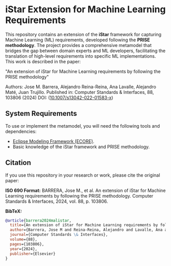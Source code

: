# iStar Extension for Machine Learning Requirements

This repository contains an extension of the **iStar** framework for capturing Machine Learning (ML) requirements, developed following the **PRISE methodology**. The project provides a comprehensive metamodel that bridges the gap between domain experts and ML developers, facilitating the translation of high-level requirements into specific ML implementations. This work is described in the paper:

"An extension of iStar for Machine Learning requirements by following the PRISE methodology"

Authors: Jose M. Barrera, Alejandro Reina-Reina, Ana Lavalle, Alejandro Maté, Juan Trujillo. Published in:  Computer Standards & Interfaces, 88, 103806 (2024) DOI: ([10.1007/s13042-022-01583-x](https://www.sciencedirect.com/science/article/pii/S0920548923000879?ssrnid=4358075&dgcid=SSRN_redirect_SD))

## System Requirements

To use or implement the metamodel, you will need the following tools and dependencies:
- [Eclipse Modeling Framework (ECORE)](https://www.eclipse.org/modeling/emf/).
- Basic knowledge of the iStar framework and PRISE methodology.

## Citation

If you use this repository in your research or work, please cite the original paper:

**ISO 690 Format:**
BARRERA, Jose M., et al. An extension of iStar for Machine Learning requirements by following the PRISE methodology. Computer Standards & Interfaces, 2024, vol. 88, p. 103806.

**BibTeX:**
```bibtex
@article{barrera2024malistar,
  title={An extension of iStar for Machine Learning requirements by following the PRISE methodology},
  author={Barrera, Jose M and Reina-Reina, Alejandro and Lavalle, Ana and Mat{\'e}, Alejandro and Trujillo, Juan},
  journal={Computer Standards \& Interfaces},
  volume={88},
  pages={103806},
  year={2024},
  publisher={Elsevier}
}
